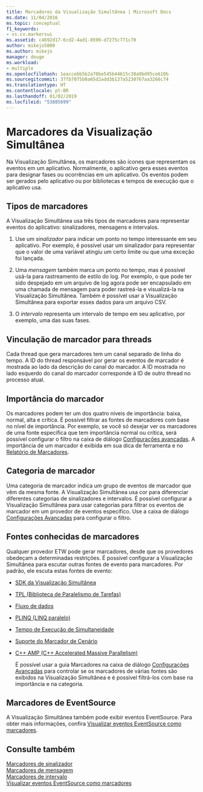 ```yaml
---
title: Marcadores da Visualização Simultânea | Microsoft Docs
ms.date: 11/04/2016
ms.topic: conceptual
f1_keywords:
- vs.cv.markersui
ms.assetid: c4692d17-6cd2-4ad1-8590-d7275c771c70
author: mikejo5000
ms.author: mikejo
manager: douge
ms.workload:
- multiple
ms.openlocfilehash: 1eaccebb5b2a70be545b44615c38a9bd95ce610b
ms.sourcegitcommit: 37fb7075b0a65d2add3b137a5230767aa3266c74
ms.translationtype: HT
ms.contentlocale: pt-BR
ms.lasthandoff: 01/02/2019
ms.locfileid: "53885699"
---
```

# <a name="concurrency-visualizer-markers"></a>Marcadores da Visualização Simultânea
Na Visualização Simultânea, os marcadores são ícones que representam os eventos em um aplicativo.  Normalmente, o aplicativo gera esses eventos para designar fases ou ocorrências em um aplicativo.  Os eventos podem ser gerados pelo aplicativo ou por bibliotecas e tempos de execução que o aplicativo usa.  
  
## <a name="kinds-of-markers"></a>Tipos de marcadores  
 A Visualização Simultânea usa três tipos de marcadores para representar eventos do aplicativo: sinalizadores, mensagens e intervalos.  
  
1.  Use um *sinalizador* para indicar um ponto no tempo interessante em seu aplicativo.  Por exemplo, é possível usar um sinalizador para representar que o valor de uma variável atingiu um certo limite ou que uma exceção foi lançada.  
  
2.  Uma *mensagem* também marca um ponto no tempo, mas é possível usá-la para rastreamento de estilo do log.  Por exemplo, o que pode ter sido despejado em um arquivo de log agora pode ser encapsulado em uma chamada de mensagem para poder rastreá-la e visualizá-la na Visualização Simultânea. Também é possível usar a Visualização Simultânea para exportar esses dados para um arquivo CSV.  
  
3.  O *intervalo* representa um intervalo de tempo em seu aplicativo, por exemplo, uma das suas fases.  
  
## <a name="marker-linkage-to-threads"></a>Vinculação de marcador para threads  
 Cada thread que gera marcadores tem um canal separado de linha do tempo.  A ID do thread responsável por gerar os eventos de marcador é mostrada ao lado da descrição do canal do marcador.  A ID mostrada no lado esquerdo do canal do marcador corresponde à ID de outro thread no processo atual.  
  
## <a name="marker-importance"></a>Importância do marcador  
 Os marcadores podem ter um dos quatro níveis de importância: baixa, normal, alta e crítica.  É possível filtrar as fontes de marcadores com base no nível de importância.  Por exemplo, se você só desejar ver os marcadores de uma fonte específica que tem importância normal ou crítica, será possível configurar o filtro na caixa de diálogo [Configurações avançadas](../profiling/advanced-settings-dialog-box-concurrency-visualizer.md). A importância de um marcador é exibida em sua dica de ferramenta e no [Relatório de Marcadores](../profiling/markers-report.md).  
  
## <a name="marker-category"></a>Categoria de marcador  
 Uma categoria de marcador indica um grupo de eventos de marcador que vêm da mesma fonte.  A Visualização Simultânea usa cor para diferenciar diferentes categorias de sinalizadores e intervalos. É possível configurar a Visualização Simultânea para usar categorias para filtrar os eventos de marcador em um provedor de eventos específico.  Use a caixa de diálogo [Configurações Avançadas](../profiling/advanced-settings-dialog-box-concurrency-visualizer.md) para configurar o filtro.  
  
## <a name="known-sources-of-markers"></a>Fontes conhecidas de marcadores  
 Qualquer provedor ETW pode gerar marcadores, desde que os provedores obedeçam a determinadas restrições. É possível configurar a Visualização Simultânea para escutar outras fontes de evento para marcadores. Por padrão, ele escuta estas fontes de evento:  
  
- [SDK da Visualização Simultânea](../profiling/concurrency-visualizer-sdk.md)  
  
- [TPL (Biblioteca de Paralelismo de Tarefas)](/dotnet/standard/parallel-programming/task-parallel-library-tpl)  
  
- [Fluxo de dados](/dotnet/standard/parallel-programming/dataflow-task-parallel-library)  
  
- [PLINQ (LINQ paralelo)](/dotnet/standard/parallel-programming/parallel-linq-plinq)  
  
- [Tempo de Execução de Simultaneidade](/cpp/parallel/concrt/concurrency-runtime)  
  
- [Suporte do Marcador de Cenário](/previous-versions/visualstudio/visual-studio-2010/dd984115\(v\=vs.100\))  
  
- [C++ AMP (C++ Accelerated Massive Parallelism)](/cpp/parallel/amp/cpp-amp-cpp-accelerated-massive-parallelism)  
  
  É possível usar a guia Marcadores na caixa de diálogo [Configurações Avançadas](../profiling/advanced-settings-dialog-box-concurrency-visualizer.md) para controlar se os marcadores de várias fontes são exibidos na Visualização Simultânea e é possível filtrá-los com base na importância e na categoria.  
  
## <a name="markers-from-eventsource"></a>Marcadores de EventSource  
 A Visualização Simultânea também pode exibir eventos EventSource.  Para obter mais informações, confira [Visualizar eventos EventSource como marcadores](../profiling/visualizing-eventsource-events-as-markers.md).  
  
## <a name="see-also"></a>Consulte também  
 [Marcadores de sinalizador](../profiling/flag-markers.md)   
 [Marcadores de mensagem](../profiling/message-markers.md)   
 [Marcadores de intervalo](../profiling/span-markers.md)   
 [Visualizar eventos EventSource como marcadores](../profiling/visualizing-eventsource-events-as-markers.md)